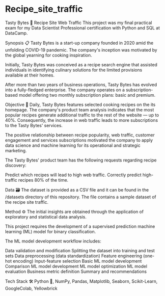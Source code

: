 # Recipe_site_traffic

Tasty Bytes 🍜 Recipe Site Web Traffic
This project was my final practical exam for my Data Scientist Professional certification with Python and SQL at DataCamp.


Synopsis 📋
Tasty Bytes is a start-up company founded in 2020 amid the unfolding COVID-19 pandemic. The company's inception was motivated by the global yearning for cooking inspiration.

Initially, Tasty Bytes was conceived as a recipe search engine that assisted individuals in identifying culinary solutions for the limited provisions available at their homes.

After more than two years of business operations, Tasty Bytes has evolved into a fully-fledged enterprise. The company operates on a subscription-based model offering two monthly subscription plans: basic and premium.


Objective 🎯
Daily, Tasty Bytes features selected cooking recipes on the its homepage. The company's product team analysis indicates that the most popular recipes generate additional traffic to the rest of the website — up to 40%. Consequently, the increase in web traffic leads to more subscriptions to the Tasty Bytes' services.

The positive relationship between recipe popularity, web traffic, customer engagement and services subscriptions motivated the company to apply data science and machine learning for its operational and strategic marketing.

The Tasty Bytes' product team has the following requests regarding recipe discovery:

Predict which recipes will lead to high web traffic.
Correctly predict high-traffic recipes 80% of the time.

Data 🗃️
The dataset is provided as a CSV file and it can be found in the /datasets directory of this repository. The file contains a sample dataset of the recipe site traffic.


Method ⚙️
The initial insights are obtained through the application of exploratory and statistical data analysis.

This project requires the development of a supervised prediction machine learning (ML) model for binary classification.

The ML model development workflow includes:

Data validation and modification
Splitting the dataset into training and test sets
Data preprocessing (data standardization)
Feature engineering (one-hot encoding)
Input-feature selection
Basic ML model development
Comparison ML model development
ML model optimization
ML model evaluation
Business metric definition
Summary and recommendations

Tech Stack 🛠️
Python 🐍, NumPy, Pandas, Matplotlib, Seaborn, Scikit-Learn, GoogleColab, Yellowbrick
